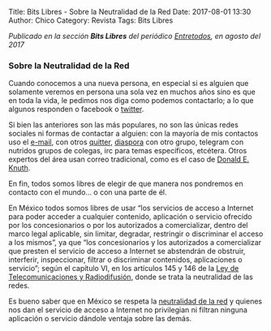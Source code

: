 Title: Bits Libres - Sobre la Neutralidad de la Red
Date: 2017-08-01 13:30
Author: Chico
Category: Revista
Tags: Bits Libres

_Publicado en la sección **Bits Libres** del periódico [Entretodos](http://periodicoentretodos.mx/version-impresa/), en agosto del 2017_

<!-- break -->

### Sobre la Neutralidad de la Red

Cuando conocemos a una nueva persona, en especial si es alguien que solamente veremos en persona una sola vez en muchos años sino es que en toda la vida, le pedimos nos diga como podemos contactarlo; a lo que algunos responden o facebook o [twitter](http://twitter.com/osvaldo_salazar).

Si bien las anteriores son las más populares, no son las únicas redes sociales ni formas de contactar a alguien: con la mayoría de mis contactos uso el [e-mail](https://salazarysanchez.github.io/contacto/index.html), con otros [quitter](https://quitter.se/chico), [diaspora](https://poddery.com/people/77a27da593d0e844) con otro grupo, telegram con nutridos grupos de colegas, irc para temas específicos, etcétera. Otros expertos del área usan correo tradicional, como es el caso de [Donald E. Knuth](https://en.wikipedia.org/wiki/Donald_Knuth).

En fin, todos somos libres de elegir de que manera nos pondremos en contacto con el mundo... o con una parte de él.

En México todos somos libres de usar “los servicios de acceso a Internet para poder acceder a cualquier contenido, aplicación o servicio ofrecido por los concesionarios o por los autorizados a comercializar, dentro del marco legal aplicable, sin limitar, degradar, restringir o discriminar el acceso a los mismos”, ya que “los concesionarios y los autorizados a comercializar que presten el servicio de acceso a Internet se abstendrán de obstruir, interferir, inspeccionar, filtrar o discriminar contenidos, aplicaciones o servicio”; según el capítulo VI, en los artículos 145 y 146 de la [Ley de Telecomunicaciones y Radiodifusión](http://dof.gob.mx/nota_detalle.php?codigo=5352323&fecha=14/07/2014), donde se trata la neutralidad de las redes.

Es bueno saber que en México se respeta la [neutralidad de la red](https://es.wikipedia.org/wiki/Neutralidad_de_red) y quienes nos dan el servicio de acceso a Internet no privilegian ni filtran ninguna aplicación o servicio dándole ventaja sobre las demás.
